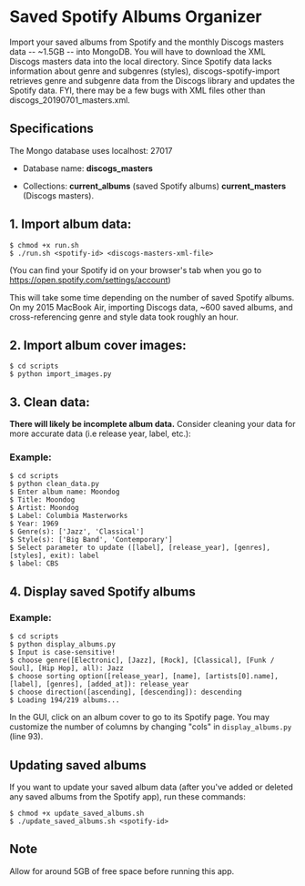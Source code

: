 # Saved Spotify Albums Organizer

Import your saved albums from Spotify and the monthly Discogs masters data -- ~1.5GB -- into MongoDB. 
You will have to download the XML Discogs masters data into the local directory. 
Since Spotify data lacks information about genre and subgenres (styles), discogs-spotify-import retrieves genre and subgenre data from the Discogs library and updates the Spotify data. FYI, there may be a few bugs with XML files other than discogs_20190701_masters.xml.

## Specifications
The Mongo database uses localhost: 27017

* Database name: **discogs_masters** 

* Collections: **current_albums** (saved Spotify albums) **current_masters** (Discogs masters). 

## 1. Import album data:
	$ chmod +x run.sh
	$ ./run.sh <spotify-id> <discogs-masters-xml-file>

(You can find your Spotify id on your browser's tab when you go to <https://open.spotify.com/settings/account>)

This will take some time depending on the number of saved Spotify albums. On my 2015 MacBook Air, importing Discogs data, ~600 saved albums, and cross-referencing genre and style data took roughly an hour. 

## 2. Import album cover images:
	
	$ cd scripts
	$ python import_images.py

## 3. Clean data: 

**There will likely be incomplete album data.** Consider cleaning your data for more accurate data (i.e release year, label, etc.):

### Example: 
	$ cd scripts
	$ python clean_data.py
	$ Enter album name: Moondog
	$ Title: Moondog
	$ Artist: Moondog
	$ Label: Columbia Masterworks
	$ Year: 1969
	$ Genre(s): ['Jazz', 'Classical']
	$ Style(s): ['Big Band', 'Contemporary']
	$ Select parameter to update ([label], [release_year], [genres], [styles], exit): label
	$ label: CBS

## 4. Display saved Spotify albums

### Example:

	$ cd scripts
	$ python display_albums.py
	$ Input is case-sensitive!
	$ choose genre([Electronic], [Jazz], [Rock], [Classical], [Funk / Soul], [Hip Hop], all): Jazz
	$ choose sorting option([release_year], [name], [artists[0].name], [label], [genres], [added_at]): release_year
	$ choose direction([ascending], [descending]): descending
	$ Loading 194/219 albums...

In the GUI, click on an album cover to go to its Spotify page. You may customize the number of columns by changing "cols" in `display_albums.py` (line 93). 

## Updating saved albums

If you want to update your saved album data (after you've added or deleted any saved albums from the Spotify app), run these commands:
	
	$ chmod +x update_saved_albums.sh
	$ ./update_saved_albums.sh <spotify-id>

## Note

Allow for around 5GB of free space before running this app. 
